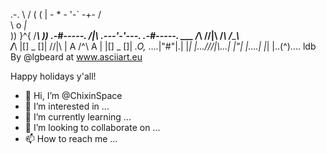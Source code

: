    .-.                                                   \ /
  ( (                                |                  - * -
   '-`                              -+-                  / \
            \            o          _|_          \
            ))          }^{        /___\         ))
          .-#-----.     /|\     .---'-'---.    .-#-----.
     ___ /_________\   //|\\   /___________\  /_________\  
    /___\ |[] _ []|    //|\\    | A /^\ A |    |[] _ []| _.O,_
....|"#"|.|  |*|  |...///|\\\...|   |"|   |....|  |*|  |..(^).... ldb By @lgbeard at www.asciiart.eu

Happy holidays y'all!

- 👋 Hi, I’m @ChixinSpace
- 👀 I’m interested in ...
- 🌱 I’m currently learning ...
- 💞️ I’m looking to collaborate on ...
- 📫 How to reach me ...

<!---
ChixinSpace/ChixinSpace is a ✨ special ✨ repository because its `README.md` (this file) appears on your GitHub profile.
You can click the Preview link to take a look at your changes.
--->

